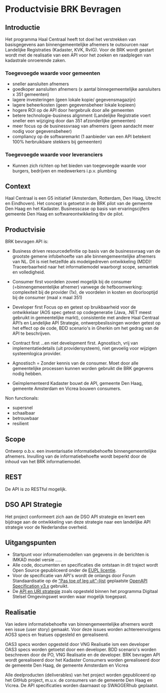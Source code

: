 # Productvisie BRK Bevragen

## Introductie
Het programma Haal Centraal heeft tot doel het verstrekken van basisgegevens aan binnengemeentelijke afnemers te outsourcen naar Landelijke Registraties (Kadaster, KVK, RvIG). Voor de BRK wordt gestart wordt met de realisatie van een API voor het zoeken en raadplegen van kadastrale onroerende zaken.

### Toegevoegde waarde voor gemeenten
- sneller aansluiten afnemers 
- goedkoper aansluiten afnemers (x aantal binnegemeentelijke aansluiters x 351 gemeenten)
- lagere investeringen (geen lokale kopie/ gegevensmagazijn)
- lagere beheerkosten (geen gegevensbeheer lokale kopieen)
- hogere ROI op de API door hergebruik door alle gemeenten
- betere technologie-business alignment (Landelijke Registratie voert sneller een wijziging door dan 351 afzonderlijke gemeenten) 
- meer focus op de businessvraag van afnemers (geen aandacht meer nodig voor gegevensbeheer)
- compliancy op de softwaremarkt (1 aanbieder van een API betekent 100% herbruikbare stekkers bij gemeenten)

### Toegevoegde waarde voor leveranciers
- Kunnen zich richten op het bieden van toegevoegde waarde voor burgers, bedrijven en medewerkers i.p.v. plumbing

## Context
Haal Centraal is een G5 initiatief (Amsterdam, Rotterdam, Den Haag, Utrecht en Eindhoven). Het concept is getoetst in de BRK pilot van de gemeente Den Haag en het Kadaster. Businesscase op basis van ervaringscijfers gemeente Den Haag en softwareontwikkeling tbv de pilot. 

## Productvisie

BRK bevragen API is:

- Business driven 
resourcedefinitie op basis van de businessvraag van de grootste gemene infobehoefte van alle binnengemeentelijke afnemers van NL. Dit is niet hetzelfde als modelgedreven ontwikkeling (MDD)! Traceerbaarheid naar het informatiemodel waarborgt scope, semantiek en volledigheid. 

- Consumer first 
voordelen zoveel mogelijk bij de consumer (=binnengemeentelijke afnemer) vanwege de hefboomwerking: complexiteit bij de provider (1x), de voordelen in kosten en doorlooptijd bij de consumer (maal x maal 351)

- Developer first
Focus op en getest op bruikbaarheid voor de ontwikkelaar (AOS spec getest op codegeneratie (Java, .NET meest gebruikt in gemeentelijke markt), consistentie met andere Haal Centraal API’s en Landelijke API Strategie, ontwerpbeslissingen worden getest op het effect op de code, BDD scenario's in Gherkin om het gedrag van de API te beschrijven.

- Contract first
…en niet development first. Agnostisch, vrij van implementatiedetails (uit providersysteem), niet gevoelig voor wijzigen systeemlogica provider.

- Agnostisch
= Zonder kennis van de consumer. Moet door alle gemeentelijke processen kunnen worden gebruikt die BRK gegevens nodig hebben.

- Geïmplementeerd 
Kadaster bouwt de API, gemeente Den Haag, gemeente Amsterdam en Vicrea bouwen consumers. 

Non functionals:
- supersnel
- schaalbaar
- betrouwbaar
- resilient

## Scope
Ontwerp o.b.v. een inventarisatie informatiebehoefte binnengemeentelijke afnemers. Invulling van de informatiebehoefte wordt beperkt door de inhoud van het BRK informatiemodel.

## REST
De API is zo RESTful mogelijk.

## DSO API Strategie
Het project conformeert zich aan de DSO API strategie en levert een bijdrage aan de ontwikkeling van deze strategie naar een landelijke API strategie voor de Nederlandse overheid.  

## Uitgangspunten
- Startpunt voor informatiemodellen van gegevens in de berichten is IMKAD model versie .....
- Alle code, documenten en specificaties die ontstaan in dit traject wordt Open
Source gepubliceerd onder de
[EUPL licentie](https://joinup.ec.europa.eu/collection/eupl/eupl-text-11-12).
- Voor de specificatie van API's wordt de onlangs door Forum Standaardisatie op
de
["Pas toe of leg uit"-lijst](https://www.forumstandaardisatie.nl/lijst-open-standaarden/in_lijst/verplicht-pas-toe-leg-uit)
geplaatste
[OpenAPI Specification v3.x](https://www.forumstandaardisatie.nl/standaard/openapi-specification)
gebruikt.
- De
[API en URI strategie](https://aandeslagmetdeomgevingswet.nl/digitaal-stelsel/documenten/documenten/api-uri-strategie/)
zoals opgesteld binnen het programma Digitaal Stelsel Omgevingswet worden waar
mogelijk toegepast.

## Realisatie
Van iedere informatiebehoefte van binnengemeentelijke afnemers wordt een issue (user story) gemaakt. Voor deze issues worden achtereenvolgens AOS3 specs en featues opgesteld en gerealiseerd. 

OAS3 specs worden opgesteld door VNG Realisatie ism een developer 
OAS3 specs worden getoetst door een developer. 
BDD scenario's worden beschreven door de PO, VNG Realisatie en de developer. 
BRK bevragen API wordt gerealiseerd door het Kadaster
Consumers worden gerealiseerd door de gemeente Den Haag, de gemeente Amsterdam en Vicrea

Alle deelproducten (deliverables) van het project worden gepubliceerd op het GitHub project, m.u.v. de consumers van de gemeente Den Haag en Vicrea. De API specificaties worden daarnaast op SWAGGERhub geplaatst.

